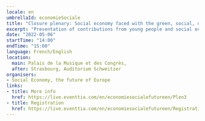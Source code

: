 ```yaml
---
locale: en
umbrellaId: economieSociale
title: "Closure plenary: Social economy faced with the green, social, democratic and digital transitions"
excerpt: "Presentation of contributions from young people and social economy players on these transitions and on the Conference on the Future of Europe."
date: "2022-05-06"
startTime: "14:00"
endTime: "15:00"
language: French/English 
location:
  main: Palais de la Musique et des Congrès,
  after: Strasbourg, Auditorium Schweitzer
organisers:
- Social Economy, the future of Europe
links:
- title: More info
  href: https://live.eventtia.com/en/economiesocialefutureen/Plen3
- title: Registration
  href: https://live.eventtia.com/en/economiesocialefutureen/Registration
---
```

